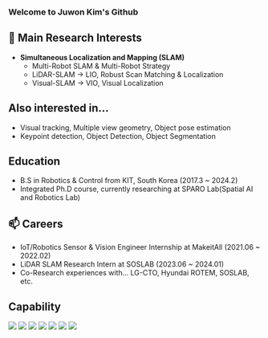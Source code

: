 ### Welcome to Juwon Kim's Github 

## 🔭 Main Research Interests
- **Simultaneous Localization and Mapping (SLAM)**
  - Multi-Robot SLAM & Multi-Robot Strategy
  - LiDAR-SLAM -> LIO, Robust Scan Matching & Localization
  - Visual-SLAM -> VIO, Visual Localization
## Also interested in...
  - Visual tracking, Multiple view geometry, Object pose estimation
  - Keypoint detection, Object Detection, Object Segmentation

## Education
  - B.S in Robotics & Control from KIT, South Korea (2017.3 ~ 2024.2)
  - Integrated Ph.D course, currently researching at SPARO Lab(Spatial AI and Robotics Lab)

## 📫 Careers
  - IoT/Robotics Sensor & Vision Engineer Internship at MakeitAll (2021.06 ~ 2022.02)
  - LiDAR SLAM Research Intern at SOSLAB (2023.06 ~ 2024.01)
  - Co-Research experiences with... LG-CTO, Hyundai ROTEM, SOSLAB, etc.

## Capability
<!--<p align="center">-->
<a href="https://www.ros.org/" target="_blank"><img src="https://img.shields.io/badge/ROS-navy?style=flat-square&logo=ROS&logoColor=white"/></a>
<a href="https://www.python.org/" target="_blank"><img src="https://img.shields.io/badge/Python-blueviolet?style=flat-square&logo=Python&logoColor=white"/></a>
<a href="https://www.cplusplus.org/" target="_blank"><img src="https://img.shields.io/badge/C++-blue?style=flat-square&logo=Cplusplus&logoColor=white"/></a>
<img src="https://img.shields.io/badge/C-A8B9CC?style=flat-square&logo=C&logoColor=white"/></a>
<a href="https://www.tensorflow.org/" target="_blank"><img src="https://img.shields.io/badge/Tensorflow-orange?style=flat-square&logo=Tensorflow&logoColor=white"/></a>
<a href="https://pytorch.org/" target="_blank"><img src="https://img.shields.io/badge/PyTorch-EE4C2C?style=flat-square&logo=PyTorch&logoColor=white"/></a>
<a href="https://www.mathworks.com" target="_blank"><img src="https://img.shields.io/badge/MatLab-red?style=flat-square&logo=MatLab&logoColor=white"/></a>

 
<!--
**U-MAC/U-MAC** is a ✨ _special_ ✨ repository because its `README.md` (this file) appears on your GitHub profile.

Here are some ideas to get you started:

- 🔭 I’m currently working on ...
- 🌱 I’m currently learning ...
- 👯 I’m looking to collaborate on ...
- 🤔 I’m looking for help with ...
- 💬 Ask me about ...
- 📫 How to reach me: ...
- 😄 Pronouns: ...
- ⚡ Fun fact: ...
-->
